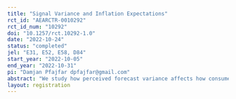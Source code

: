 ```yaml
---
title: "Signal Variance and Inflation Expectations"
rct_id: "AEARCTR-0010292"
rct_id_num: "10292"
doi: "10.1257/rct.10292-1.0"
date: "2022-10-24"
status: "completed"
jel: "E31, E52, E58, D84"
start_year: "2022-10-05"
end_year: "2022-10-31"
pi: "Damjan Pfajfar dpfajfar@gmail.com"
abstract: "We study how perceived forecast variance affects how consumers update their inflation expectations in a randomized control trial. We elicit participants' 12-month ahead inflation expectations and provide them with one of five different pieces of inflation news. We hypothesize that a consumer who receives a high-variance inflation signal updates their beliefs by less relative to a consumer who receives a low-variance signal. To explain this phenomenon, we develop a structural model where consumers update their inflation beliefs through a Kalman filtering process. These findings indicate that times of high uncertainty cause persistent expectations, which can in turn cause elevated inflation to persist."
layout: registration
---
```


